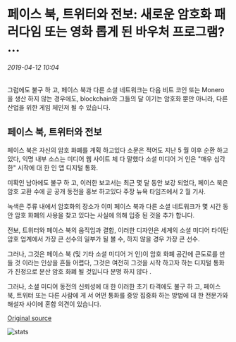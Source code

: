 # 페이스 북, 트위터와 전보: 새로운 암호화 패러다임 또는 영화 롭게 된 바우처 프로그램? ...

###### 2019-04-12 10:04

그럼에도 불구 하 고, 페이스 북과 다른 소셜 네트워크는 다음 비트 코인 또는 Monero을 생산 하지 않는 경우에도, blockchain와 그들의 달 이기는 암호화 뿐만 아니라, 다른 산업을 위한 게임 체인저 될 수 있습니다.

## 페이스 북, 트위터와 전보

페이스 북은 자신의 암호 화폐를 계획 하고있다 소문은 적어도 지난 5 월 이후 순환 하고있다, 익명 내부 소스는 미디어 웹 사이트 체 다 말했다 소셜 미디어 거 인은 "매우 심각한" 시작에 대 한 인 앱 디지털 통화.

미확인 남아에도 불구 하 고, 이러한 보고서는 최근 몇 달 동안 보강 되었다, 페이스 북은 암호 교환 수에 곧 공개 동전을 홍보 하고있다 주장 뉴욕 타임즈에서 2 월 기사.

녹색은 주류 내에서 암호화의 장소가 이미 페이스 북과 다른 소셜 네트워크가 몇 시간 동안 암호 화폐의 사용을 찾고 있다는 사실에 의해 입증 된 것을 추가 합니다.

전보, 트위터와 페이스 북의 움직임과 결합, 이러한 디자인은 세계의 소셜 미디어 타이탄 암호 업계에서 가장 큰 선수의 일부가 될 볼 수, 하지 않을 경우 가장 큰 선수.

그러나, 그것은 페이스 북 (및 기타 소셜 미디어 거 인)이 암호 화폐 공간에 큰도로를 만들 것 이라는 인상을 흔들 어렵다, 그것은 여전히 그것을 시작 하고자 하는 디지털 통화가 진정으로 분산 암호 화폐 될 것입니다 분명 하지 않다 .

그러나, 소셜 미디어 동전의 신뢰성에 대 한 이러한 초기 타격에도 불구 하 고, 페이스 북, 트위터 또는 다른 사람에 게 서 어떤 통화를 중앙 집중화 하는 방법에 대 한 전문가와 해설자 사이에 혼합 의견이 있습니다.

[Original source](https://cointelegraph.com/news/facebook-twitter-and-telegram-a-new-crypto-paradigm-or-a-glorified-voucher-program)

![stats](https://c.statcounter.com/11760860/0/a89fa40b/1/ "stats")
